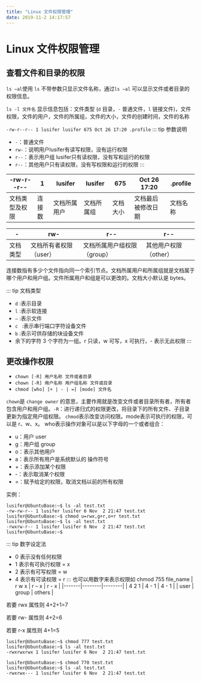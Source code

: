 ```yaml
---
title: "Linux 文件权限管理"
date: 2019-11-2 14:17:57
---
```

# Linux 文件权限管理
## 查看文件和目录的权限
`ls –al`使用 `ls` 不带参数只显示文件名称，通过`ls –al` 可以显示文件或者目录的权限信息。

`ls -l 文件名` 显示信息包括：文件类型 (`d` 目录，`-` 普通文件，`l` 链接文件)，文件权限，文件的用户，文件的所属组，文件的大小，文件的创建时间，文件的名称

`-rw-r--r-- 1 lusifer lusifer 675 Oct 26 17:20 .profile`
::: tip 参数说明
- `-`：普通文件
- `rw-`：说明用户lusifer有读写权限，没有运行权限
- `r--`：表示用户组 lusifer只有读权限，没有写和运行的权限
- `r--`：其他用户只有读权限，没有写权限和运行的权限
:::

| \-rw\-r\-\-r\-\- | 1   | lusifer | lusifer | 675  | Oct 26 17:20 | \.profile |
|------------------|-----|---------|---------|------|--------------|-----------|
| 文档类型及权限          | 连接数 | 文档所属用户  | 文档所属组   | 文档大小 | 文档最后被修改日期    | 文档名称      |

| \-   | rw\-          | r\-\-            | r\-\-         |
|------|---------------|------------------|---------------|
| 文档类型 | 文档所有者权限（user） | 文档所属用户组权限（group） | 其他用户权限（other） |

连接数指有多少个文件指向同一个索引节点。文档所属用户和所属组就是文档属于哪个用户和用户组。文件所属用户和组是可以更改的。文档大小默认是 bytes。

::: tip 文档类型
- `d` :表示目录
- `l`  :表示软连接
- `–`  :表示文件
- `c ` :表示串行端口字符设备文件
- `b`  :表示可供存储的块设备文件
- 余下的字符 3 个字符为一组。r 只读，w 可写，x 可执行，- 表示无此权限
:::

## 更改操作权限
- `chown [-R] 用户名称 文件或者目录`
- `chown [-R] 用户名称 用户组名称 文件或目录`
- `chmod [who] [+ | - | =] [mode] 文件名`

`chown`是 `change owner` 的意思，主要作用就是改变文件或者目录所有者，所有者包含用户和用户组。`-R`：进行递归式的权限更改，将目录下的所有文件、子目录更新为指定用户组权限。
`chmod`表示改变访问权限。mode表示可执行的权限，可以是 r、w、x。
who表示操作对象可以是以下字母的一个或者组合：
- u：用户 user
- g：用户组 group
- o：表示其他用户
- a：表示所有用户是系统默认的
操作符号
- +：表示添加某个权限
- -：表示取消某个权限
- =：赋予给定的权限，取消文档以前的所有权限

实例：
```
lusifer@UbuntuBase:~$ ls -al test.txt 
-rw-rw-r-- 1 lusifer lusifer 6 Nov  2 21:47 test.txt
lusifer@UbuntuBase:~$ chmod u=rwx,g+r,o+r test.txt 
lusifer@UbuntuBase:~$ ls -al test.txt 
-rwxrw-r-- 1 lusifer lusifer 6 Nov  2 21:47 test.txt
lusifer@UbuntuBase:~$
```
::: tip 数字设定法
- 0 表示没有任何权限
- 1 表示有可执行权限 = x
- 2 表示有可写权限 = w
- 4 表示有可读权限 = r
:::
也可以用数字来表示权限如 chmod 755 file_name
| r w x | r – x  | r \- x |
|-------|--------|--------|
| 4 2 1 | 4 \- 1 | 4 \- 1 |
| user  | group  | others |

若要 rwx 属性则 4+2+1=7

若要 rw- 属性则 4+2=6

若要 r-x 属性则 4+1=5

```
lusifer@UbuntuBase:~$ chmod 777 test.txt 
lusifer@UbuntuBase:~$ ls -al test.txt 
-rwxrwxrwx 1 lusifer lusifer 6 Nov  2 21:47 test.txt

lusifer@UbuntuBase:~$ chmod 770 test.txt 
lusifer@UbuntuBase:~$ ls -al test.txt 
-rwxrwx--- 1 lusifer lusifer 6 Nov  2 21:47 test.txt
```